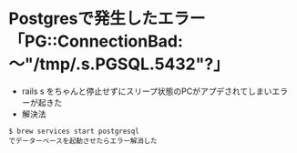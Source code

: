 # Postgresで発生したエラー「PG::ConnectionBad: 〜"/tmp/.s.PGSQL.5432"?」

- rails s をちゃんと停止せずにスリープ状態のPCがアプデされてしまいエラーが起きた
- 解決法
```
$ brew services start postgresql
でデーターベースを起動させたらエラー解消した
```